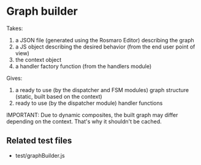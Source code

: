 # Graph builder

Takes:
1. a JSON file (generated using the Rosmaro Editor) describing the graph
2. a JS object describing the desired behavior (from the end user point of view)
3. the context object
4. a handler factory function (from the handlers module)

Gives:
1. a ready to use (by the dispatcher and FSM modules) graph structure 
(static, built based on the context)
2. ready to use (by the dispatcher module) handler functions 

IMPORTANT: Due to dynamic composites, the built graph may differ depending on the context. That's why it shouldn't be cached.

## Related test files
- test/graphBuilder.js